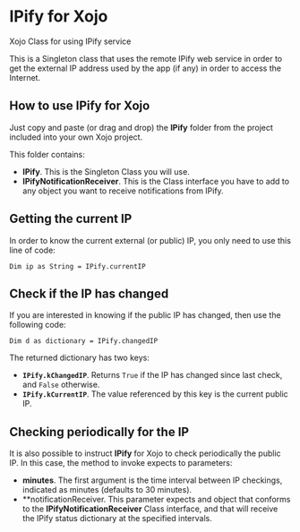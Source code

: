 # IPify for Xojo
Xojo Class for using IPify service

This is a Singleton class that uses the remote IPify web service in order to get the external IP address used by the app (if any) in order to access the Internet.

## How to use IPify for Xojo
Just copy and paste (or drag and drop) the **IPify** folder from the project included into your own Xojo project.

This folder contains:

+ **IPify**. This is the Singleton Class you will use.
+ **IPifyNotificationReceiver**. This is the Class interface you have to add to any object you want to receive notifications from IPify.

## Getting the current IP
In order to know the current external (or public) IP, you only need to use this line of code:
```
Dim ip as String = IPify.currentIP
```
## Check if the IP has changed
If you are interested in knowing if the public IP has changed, then use the following code:
```
Dim d as dictionary = IPify.changedIP
```
The returned dictionary has two keys:
+ **`IPify.kChangedIP`**. Returns `True` if the IP has changed since last check, and `False` otherwise.
+ **`IPify.kCurrentIP`**. The value referenced by this key is the current public IP.
## Checking periodically for the IP
It is also possible to instruct **IPify** for Xojo to check periodically the public IP. In this case, the method to invoke expects to parameters:
+ **minutes**. The first argument is the time interval between IP checkings, indicated as minutes (defaults to 30 minutes).
+ **notificationReceiver. This parameter expects and object that conforms to the **IPifyNotificationReceiver** Class interface, and that will receive the IPify status dictionary at the specified intervals.
